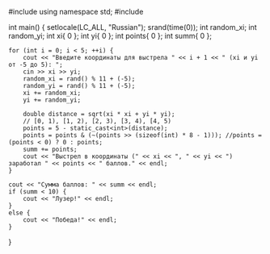 #include <iostream>
using namespace std;
#include <ctime>

int main() {
    setlocale(LC_ALL, "Russian");
    srand(time(0));
    int random_xi;
    int random_yi;
    int xi{ 0 };
    int yi{ 0 };
    int points{ 0 };
    int summ{ 0 };

    for (int i = 0; i < 5; ++i) {
        cout << "Введите координаты для выстрела " << i + 1 << " (xi и yi от -5 до 5): ";
        cin >> xi >> yi;
        random_xi = rand() % 11 + (-5);
        random_yi = rand() % 11 + (-5);
        xi += random_xi;
        yi += random_yi;

        double distance = sqrt(xi * xi + yi * yi);
        // [0, 1), [1, 2), [2, 3), [3, 4), [4, 5)
        points = 5 - static_cast<int>(distance);
        points = points & (~(points >> (sizeof(int) * 8 - 1))); //points = (points < 0) ? 0 : points;
        summ += points;
        cout << "Выстрел в координаты (" << xi << ", " << yi << ") заработал " << points << " баллов." << endl;
    }

    cout << "Сумма баллов: " << summ << endl;
    if (summ < 10) {
        cout << "Лузер!" << endl;
    }
    else {
        cout << "Победа!" << endl;
    }
}